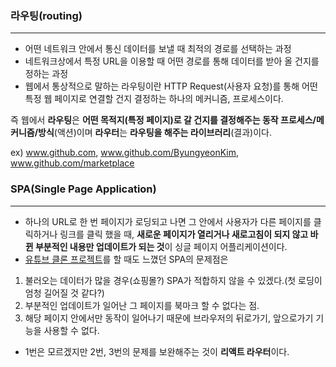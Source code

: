 ### 라우팅(routing)

---

- 어떤 네트워크 안에서 통신 데이터를 보낼 때 최적의 경로를 선택하는 과정
- 네트워크상에서 특정 URL을 이용할 때 어떤 경로를 통해 데이터를 받아 올 건지를 정하는 과정
- 웹에서 통상적으로 말하는 라우팅이란 HTTP Request(사용자 요청)를 통해 어떤 특정 웹 페이지로 연결할 건지 결정하는 하나의 메커니즘, 프로세스이다.

즉 웹에서 **라우팅**은 **어떤 목적지(특정 페이지)로 갈 건지를 결정해주는 동작 프로세스/메커니즘/방식**(액션)이며 **라우터**는 **라우팅을 해주는 라이브러리**(결과)이다.

ex) www.github.com, www.github.com/ByungyeonKim, www.github.com/marketplace

### SPA(Single Page Application)

---

- 하나의 URL로 한 번 페이지가 로딩되고 나면 그 안에서 사용자가 다른 페이지를 클릭하거나 링크를 클릭 했을 때, **새로운 페이지가 열리거나 새로고침이 되지 않고 바뀐 부분적인 내용만 업데이트가 되는 것**이 싱글 페이지 어플리케이션이다.
- [유튜브 클론 프로젝트](https://bytube.netlify.app/)를 할 때도 느꼈던 SPA의 문제점은

1. 불러오는 데이터가 많을 경우(쇼핑몰?) SPA가 적합하지 않을 수 있겠다.(첫 로딩이 엄청 길어질 것 같다?)
2. 부분적인 업데이트가 일어난 그 페이지를 북마크 할 수 없다는 점.
3. 해당 페이지 안에서만 동작이 일어나기 때문에 브라우저의 뒤로가기, 앞으로가기 기능을 사용할 수 없다.

- 1번은 모르겠지만 2번, 3번의 문제를 보완해주는 것이 **리액트 라우터**이다.
